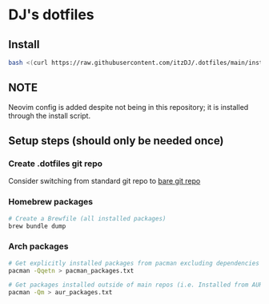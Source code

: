 # DJ's dotfiles

## Install

```bash
bash <(curl https://raw.githubusercontent.com/itzDJ/.dotfiles/main/install.sh)
```

## NOTE

Neovim config is added despite not being in this repository; it is installed through the install script.

## Setup steps (should only be needed once)

### Create .dotfiles git repo

Consider switching from standard git repo to [bare git repo](https://www.atlassian.com/git/tutorials/dotfiles)

### Homebrew packages

```bash
# Create a Brewfile (all installed packages)
brew bundle dump
```

### Arch packages

```bash
# Get explicitly installed packages from pacman excluding dependencies
pacman -Qqetn > pacman_packages.txt

# Get packages installed outside of main repos (i.e. Installed from AUR)
pacman -Qm > aur_packages.txt
```
